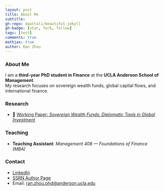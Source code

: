 ```yaml
---
layout: post
title: About Me
subtitle: 
gh-repo: daattali/beautiful-jekyll
gh-badge: [star, fork, follow]
tags: [test]
comments: true
mathjax: true
author: Ran Zhou
---
```


### About Me
I am a **third-year PhD student in Finance** at the **UCLA Anderson School of Management**.  
My research focuses on sovereign wealth funds, global capital flows, and international finance.

### Research
- 📄 [Working Paper: *Sovereign Wealth Funds: Diplomatic Tools in Global Investment*](https://papers.ssrn.com/sol3/papers.cfm?abstract_id=5448434)

### Teaching
- **Teaching Assistant**: *Management 408 — Foundations of Finance (MBA)*

### Contact
- [LinkedIn](https://www.linkedin.com/in/ran-zhou-353bb470/)  
- [SSRN Author Page](https://papers.ssrn.com/Sol3/Cf_Dev/AbsByAuth.cfm?per_id=8011124)
- Email: ran.zhou.phd@anderson.ucla.edu
